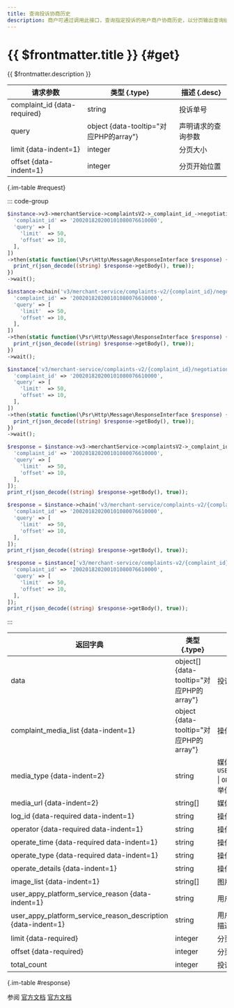 ```yaml
---
title: 查询投诉协商历史
description: 商户可通过调用此接口，查询指定投诉的用户商户协商历史，以分页输出查询结果，方便商户根据处理历史来制定后续处理方案。
---
```


# {{ $frontmatter.title }} {#get}

{{ $frontmatter.description }}

| 请求参数 | 类型 {.type} | 描述 {.desc}
| --- | --- | ---
| complaint_id {data-required} | string | 投诉单号
| query | object {data-tooltip="对应PHP的array"} | 声明请求的查询参数
| limit {data-indent=1} | integer | 分页大小
| offset {data-indent=1} | integer | 分页开始位置

{.im-table #request}

::: code-group

```php [异步纯链式]
$instance->v3->merchantService->complaintsV2->_complaint_id_->negotiationHistorys->getAsync([
  'complaint_id' => '200201820200101080076610000',
  'query' => [
    'limit'  => 50,
    'offset' => 10,
  ],
])
->then(static function(\Psr\Http\Message\ResponseInterface $response) {
  print_r(json_decode((string) $response->getBody(), true));
})
->wait();
```

```php [异步声明式]
$instance->chain('v3/merchant-service/complaints-v2/{complaint_id}/negotiation-historys')->getAsync([
  'complaint_id' => '200201820200101080076610000',
  'query' => [
    'limit'  => 50,
    'offset' => 10,
  ],
])
->then(static function(\Psr\Http\Message\ResponseInterface $response) {
  print_r(json_decode((string) $response->getBody(), true));
})
->wait();
```

```php [异步属性式]
$instance['v3/merchant-service/complaints-v2/{complaint_id}/negotiation-historys']->getAsync([
  'complaint_id' => '200201820200101080076610000',
  'query' => [
    'limit'  => 50,
    'offset' => 10,
  ],
])
->then(static function(\Psr\Http\Message\ResponseInterface $response) {
  print_r(json_decode((string) $response->getBody(), true));
})
->wait();
```

```php [同步纯链式]
$response = $instance->v3->merchantService->complaintsV2->_complaint_id_->negotiationHistorys->get([
  'complaint_id' => '200201820200101080076610000',
  'query' => [
    'limit'  => 50,
    'offset' => 10,
  ],
]);
print_r(json_decode((string) $response->getBody(), true));
```

```php [同步声明式]
$response = $instance->chain('v3/merchant-service/complaints-v2/{complaint_id}/negotiation-historys')->get([
  'complaint_id' => '200201820200101080076610000',
  'query' => [
    'limit'  => 50,
    'offset' => 10,
  ],
]);
print_r(json_decode((string) $response->getBody(), true));
```

```php [同步属性式]
$response = $instance['v3/merchant-service/complaints-v2/{complaint_id}/negotiation-historys']->get([
  'complaint_id' => '200201820200101080076610000',
  'query' => [
    'limit'  => 50,
    'offset' => 10,
  ],
]);
print_r(json_decode((string) $response->getBody(), true));
```

:::

| 返回字典 | 类型 {.type} | 描述 {.desc}
| --- | --- | ---
| data | object[] {data-tooltip="对应PHP的array"} | 投诉协商历史
| complaint_media_list {data-indent=1} | object {data-tooltip="对应PHP的array"} | 操作资料列表
| media_type {data-indent=2} | string | 媒体文件业务类型<br/>`USER_COMPLAINT_IMAGE` \| `OPERATION_IMAGE` 枚举值之一
| media_url {data-indent=2} | string[] | 媒体文件请求url
| log_id {data-required data-indent=1} | string | 操作流水号
| operator {data-required data-indent=1} | string | 操作人
| operate_time {data-required data-indent=1} | string | 操作时间
| operate_type {data-required data-indent=1} | string | 操作类型
| operate_details {data-indent=1} | string | 操作内容
| image_list {data-indent=1} | string[] | 图片凭证
| user_appy_platform_service_reason {data-indent=1} | string | 用户申请平台协助原因
| user_appy_platform_service_reason_description {data-indent=1} | string | 用户申请平台协助原因描述
| limit {data-required} | integer | 分页大小
| offset {data-required} | integer | 分页开始位置
| total_count | integer | 投诉协商历史总条数

{.im-table #response}

参阅 [官方文档](https://pay.weixin.qq.com/doc/v3/merchant/4012533439) [官方文档](https://pay.weixin.qq.com/doc/v3/partner/4012691802)
